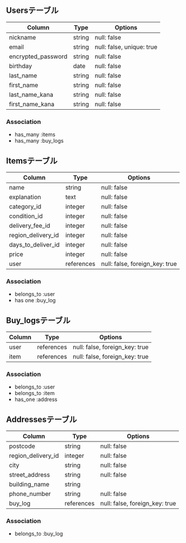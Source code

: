 ## Usersテーブル

|Column              |Type     |Options                    |
| -------------------|---------|---------------------------|
| nickname           | string  | null: false               |
| email              | string  | null: false, unique: true |
| encrypted_password | string  | null: false               |
| birthday           | date    | null: false               |
| last_name          | string  | null: false               |
| first_name         | string  | null: false               |
| last_name_kana     | string  | null: false               |
| first_name_kana    | string  | null: false               |

### Association
- has_many :items
- has_many :buy_logs


## Itemsテーブル

| Column             | Type        | Options                            |
| -------------------|------------ |------------------------------------|
| name               | string      | null: false                        |
| explanation        | text        | null: false                        |
| category_id        | integer     | null: false                        |
| condition_id       | integer     | null: false                        |
| delivery_fee_id    | integer     | null: false                        |
| region_delivery_id | integer     | null: false                        |
| days_to_deliver_id | integer     | null: false                        |
| price              | integer     | null: false                        |
| user               | references  | null: false, foreign_key: true     |

### Association

- belongs_to :user
- has one :buy_log 

## Buy_logsテーブル

| Column          | Type       | Options                        |
| --------------- | ---------- | ------------------------------ |
| user            | references | null: false, foreign_key: true |
| item            | references | null: false, foreign_key: true |

### Association

- belongs_to :user
- belongs_to :item
- has_one :address

## Addressesテーブル

| Column             | Type       | Options                        |
| -------------------|----------- |------------------------------- |
| postcode           | string     | null: false                    |
| region_delivery_id | integer    | null: false                    |
| city               | string     | null: false                    |
| street_address     | string     | null: false                    |
| building_name      | string     |                                |
| phone_number       | string     | null: false                    |
| buy_log            | references | null: false, foreign_key: true |

### Association

- belongs_to :buy_log